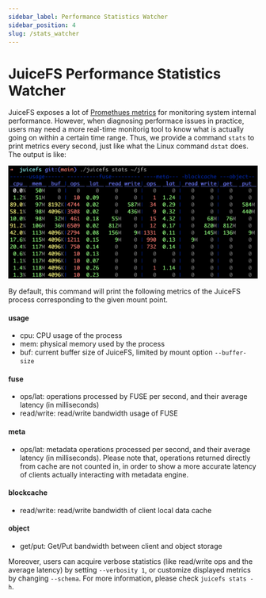 ```yaml
---
sidebar_label: Performance Statistics Watcher
sidebar_position: 4
slug: /stats_watcher
---
```

# JuiceFS Performance Statistics Watcher

JuiceFS exposes a lot of [Promethues metrics](../administration/monitoring.md) for monitoring system internal performance. However, when diagnosing performace issues in practice, users may need a more real-time monitorig tool to know what is actually going on within a certain time range. Thus, we provide a command `stats` to print metrics every second, just like what the Linux command `dstat` does. The output is like:

![stats_watcher](../images/juicefs_stats_watcher.png)

By default, this command will print the following metrics of the JuiceFS process corresponding to the given mount point.

#### usage

- cpu: CPU usage of the process
- mem: physical memory used by the process
- buf: current buffer size of JuiceFS, limited by mount option `--buffer-size`

#### fuse

- ops/lat: operations processed by FUSE per second, and their average latency (in milliseconds)
- read/write: read/write bandwidth usage of FUSE

#### meta

- ops/lat: metadata operations processed per second, and their average latency (in milliseconds). Please note that, operations returned directly from cache are not counted in, in order to show a more accurate latency of clients actually interacting with metadata engine.

#### blockcache

- read/write: read/write bandwidth of client local data cache

#### object

- get/put: Get/Put bandwidth between client and object storage

Moreover, users can acquire verbose statistics (like read/write ops and the average latency) by setting `--verbosity 1`, or customize displayed metrics by changing `--schema`. For more information, please check `juicefs stats -h`.
